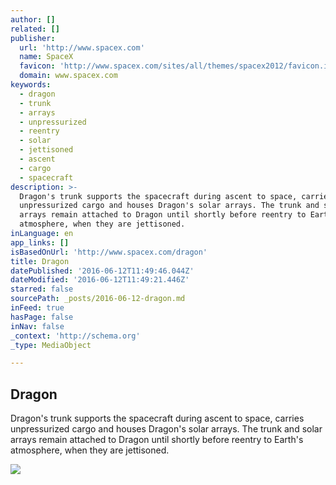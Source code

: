 ```yaml
---
author: []
related: []
publisher:
  url: 'http://www.spacex.com'
  name: SpaceX
  favicon: 'http://www.spacex.com/sites/all/themes/spacex2012/favicon.ico'
  domain: www.spacex.com
keywords:
  - dragon
  - trunk
  - arrays
  - unpressurized
  - reentry
  - solar
  - jettisoned
  - ascent
  - cargo
  - spacecraft
description: >-
  Dragon's trunk supports the spacecraft during ascent to space, carries
  unpressurized cargo and houses Dragon's solar arrays. The trunk and solar
  arrays remain attached to Dragon until shortly before reentry to Earth's
  atmosphere, when they are jettisoned.
inLanguage: en
app_links: []
isBasedOnUrl: 'http://www.spacex.com/dragon'
title: Dragon
datePublished: '2016-06-12T11:49:46.044Z'
dateModified: '2016-06-12T11:49:21.446Z'
starred: false
sourcePath: _posts/2016-06-12-dragon.md
inFeed: true
hasPage: false
inNav: false
_context: 'http://schema.org'
_type: MediaObject

---
```

<article style=""><h1>Dragon</h1><p>Dragon's trunk supports the spacecraft during ascent to space, carries unpressurized cargo and houses Dragon's solar arrays. The trunk and solar arrays remain attached to Dragon until shortly before reentry to Earth's atmosphere, when they are jettisoned.</p><img src="http://www.spacex.com/sites/spacex/files/spacex_default.jpg" /></article>